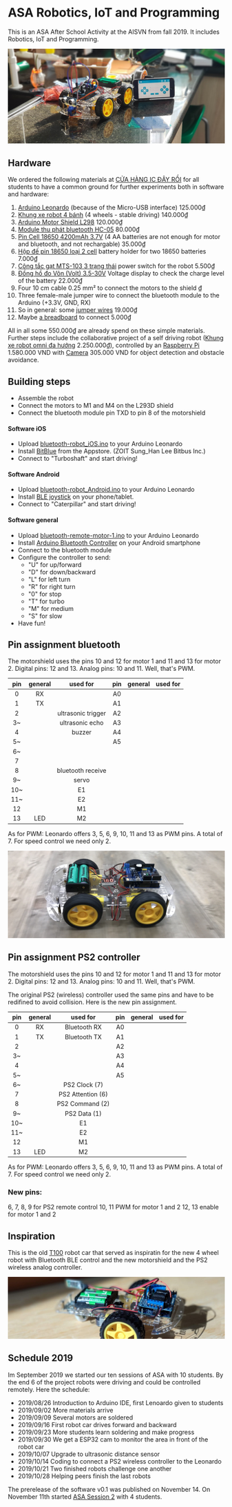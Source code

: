 # ASA Robotics, IoT and Programming
This is an ASA After School Activity at the AISVN from fall 2019. It includes Robotics, IoT and Programming.

![4wheel](documents/20191105.jpg)

## Hardware

We ordered the following materials at [CỬA HÀNG IC ĐÂY RỒI](https://icdayroi.com/) for all students to have a common ground for further experiments both in software and hardware:

1. [Arduino Leonardo](https://icdayroi.com/arduino-leonardo-r3) (because of the Micro-USB interface) 125.000₫
2. [Khung xe robot 4 bánh](https://icdayroi.com/khung-xe-robot-4-banh) (4 wheels - stable driving) 140.000₫
3. [Arduino Motor Shield L298](https://icdayroi.com/arduino-motor-shield-l298) 120.000₫
4. [Module thu phát bluetooth HC-05](https://icdayroi.com/module-thu-phat-bluetooth-hc-05) 80.000₫
5. [Pin Cell 18650 4200mAh 3.7V](https://icdayroi.com/pin-cell-18650-4200mah-3-7v) (4 AA batteries are not enough for motor and bluetooth, and not rechargable) 35.000₫
6. [Hộp đế pin 18650 loại 2 cell](https://icdayroi.com/hop-de-pin-18650-loai-2-cell) battery holder for two 18650 batteries 7.000₫
7. [Công tắc gạt MTS-103 3 trạng thái](https://icdayroi.com/cong-tac-gat-mts-103-3-trang-thai) power switch for the robot 5.500₫
8. [Đồng hồ đo Vôn (Volt) 3.5-30V](https://icdayroi.com/dong-ho-do-von-volt-3-5-30v) Voltage display to check the charge level of the battery 22.000₫
9. Four 10 cm cable 0.25 mm² to connect the motors to the shield ₫
10. Three female-male jumper wire to connect the bluetooth module to the Arduino (+3.3V, GND, RX)
11. So in general: some [jumper wires](https://icdayroi.com/bo-day-cam-test-board-65-soi) 19.000₫
12. Maybe [a breadboard](https://icdayroi.com/testboard-mini-syb-170) to connect 5.000₫

All in all some 550.000₫ are already spend on these simple materials. Further steps include the collaborative project of a self driving robot ([Khung xe robot omni đa hướng](https://icdayroi.com/khung-xe-robot-omni-da-huong) 2.250.000₫), controlled by an [Raspberry Pi](https://thegioiic.com/products/raspberry-pi-4-model-b-2gb) 1.580.000 VND with [Camera](https://thegioiic.com/products/camera-8mp-imx219-160-degree-fov) 305.000 VND for object detection and obstacle avoidance.

## Building steps

* Assemble the robot
* Connect the motors to M1 and M4 on the L293D shield
* Connect the bluetooth module pin TXD to pin 8 of the motorshield

#### Software iOS
* Upload [bluetooth-robot_iOS.ino](./bluetooth-robot_iOS.ino) to your Arduino Leonardo
* Install [BitBlue](https://apps.apple.com/us/app/bitblue/id1403675953) from the Appstore. (ZOIT Sung_Han Lee Bitbus Inc.)
* Connect to "Turboshaft" and start driving!

#### Software Android
* Upload [bluetooth-robot_Android.ino](./bluetooth-robot_Android.ino) to your Arduino Leonardo
* Install [BLE joystick](https://play.google.com/store/apps/details?id=iyok.com.blejoystick&hl=en_US) on your phone/tablet.
* Connect to "Caterpillar" and start driving!

#### Software general
* Upload [bluetooth-remote-motor-1.ino](./bluetooth-remote-motor-1.ino) to your Arduino Leonardo
* Install [Arduino Bluetooth Controller](https://play.google.com/store/apps/details?id=com.giumig.apps.bluetoothserialmonitor&hl=en) on your Android smartphone
* Connect to the bluetooth module
* Configure the controller to send:
  - "U" for up/forward
  - "D" for down/backward
  - "L" for left turn
  - "R" for right turn
  - "0" for stop
  - "T" for turbo
  - "M" for medium
  - "S" for slow
 * Have fun!

## Pin assignment bluetooth

The motorshield uses the pins 10 and 12 for motor 1 and 11 and 13 for motor 2.
Digital pins: 12 and 13.
Analog pins: 10 and 11. Well, that's PWM.

| pin | general |       used for     | pin | general | used for |
|:---:|:-------:|:------------------:|:---:|---------|:--------:|
| 0   |    RX   |                    |  A0 |         |          |
| 1   |    TX   |                    |  A1 |         |          |
| 2   |         | ultrasonic trigger |  A2 |         |          |
| 3~  |         |  ultrasonic echo   |  A3 |         |          |
| 4   |         |        buzzer      |  A4 |         |          |
| 5~  |         |                    |  A5 |         |          |
| 6~  |         |                    |     |         |          |
| 7   |         |                    |     |         |          |
| 8   |         | bluetooth receive  |     |         |          |
| 9~  |         |       servo        |     |         |          |
| 10~ |         |         E1         |     |         |          |
| 11~ |         |         E2         |     |         |          |
| 12  |         |         M1         |     |         |          |
| 13  |   LED   |         M2         |     |         |          |

As for PWM: Leonardo offers 3, 5, 6, 9, 10, 11 and 13 as PWM pins. A total of 7. For speed control we need only 2.

![4wheel](4wheel_plain.JPG)

## Pin assignment PS2 controller

The motorshield uses the pins 10 and 12 for motor 1 and 11 and 13 for motor 2.
Digital pins: 12 and 13.
Analog pins: 10 and 11. Well, that's PWM.

The original PS2 (wireless) controller used the same pins and have to be redifined to avoid collision. Here is the new pin assignment.

| pin | general |      used for     | pin | general | used for |
|:---:|:-------:|:-----------------:|:---:|---------|:--------:|
| 0   |    RX   |    Bluetooth RX   |  A0 |         |          |
| 1   |    TX   |    Bluetooth TX   |  A1 |         |          |
| 2   |         |                   |  A2 |         |          |
| 3~  |         |                   |  A3 |         |          |
| 4   |         |                   |  A4 |         |          |
| 5~  |         |                   |  A5 |         |          |
| 6~  |         |   PS2 Clock (7)   |     |         |          |
| 7   |         | PS2 Attention (6) |     |         |          |
| 8   |         |  PS2 Command (2)  |     |         |          |
| 9~  |         |    PS2 Data (1)   |     |         |          |
| 10~ |         |         E1        |     |         |          |
| 11~ |         |         E2        |     |         |          |
| 12  |         |         M1        |     |         |          |
| 13  |   LED   |         M2        |     |         |          |

As for PWM: Leonardo offers 3, 5, 6, 9, 10, 11 and 13 as PWM pins. A total of 7. For speed control we need only 2.

### New pins:

6, 7, 8, 9 for PS2 remote control
10, 11 PWM for motor 1 and 2
12, 13 enable for motor 1 and 2

## Inspiration

This is the old [T100](https://github.com/kreier/T100) robot car that served as inspiratin for the new 4 wheel robot with Bluetooth BLE control and the new motorshield and the PS2 wireless analog controller.

![Robot](robot.jpg)

## Schedule 2019

Im September 2019 we started our ten sessions of ASA with 10 students. By the end 6 of the project robots were driving and could be controlled remotely. Here the schedule:

- 2019/08/26 Introduction to Arduino IDE, first Lenoardo given to students
- 2019/09/02 More materials arrive
- 2019/09/09 Several motors are soldered
- 2019/09/16 First robot car drives forward and backward
- 2019/09/23 More students learn soldering and make progress
- 2019/09/30 We get a ESP32 cam to monitor the area in front of the robot car
- 2019/10/07 Upgrade to ultrasonic distance sensor
- 2019/10/14 Coding to connect a PS2 wireless controller to the Leonardo
- 2019/10/21 Two finished robots challenge one another
- 2019/10/28 Helping peers finish the last robots

The prerelease of the software v0.1 was published on November 14. On November 11th started [ASA Session 2](../asa2) with 4 students.

